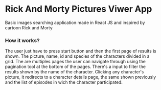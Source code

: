 # Rick And Morty Pictures Viwer App

Basic images searching application made in React JS and inspired by cartoon Rick and Morty

### How it works?

The user just have to press start button and then the first page of results is shown. The picture, name, id and species of the characters divided in a grid. The are multiples pages the user can navigate through using the pagination tool at the bottom of the pages. There's a input to filter the results shown by the name of the character. Clicking any character's picture, it redirects to a character details page, the same shown previously and the list of episodes in wich the character participated.